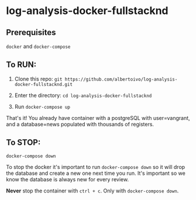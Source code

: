 # log-analysis-docker-fullstacknd

## Prerequisites

`docker` and `docker-compose`

## To RUN:

1. Clone this repo: `git https://github.com/albertoivo/log-analysis-docker-fullstacknd.git`

2. Enter the directory: `cd log-analysis-docker-fullstacknd`

3. Run `docker-compose up`

That's it! You already have container with a postgreSQL with user=vangrant, and a database=news populated with thousands of registers.

## To STOP:

`docker-compose down`

To stop the docker it's important to run `docker-compose down` so it will drop the database and create a new one next time you run. It's important so we know the database is always new for every review.

**Never** stop the container with `ctrl + c`. Only with `docker-compose down`.
